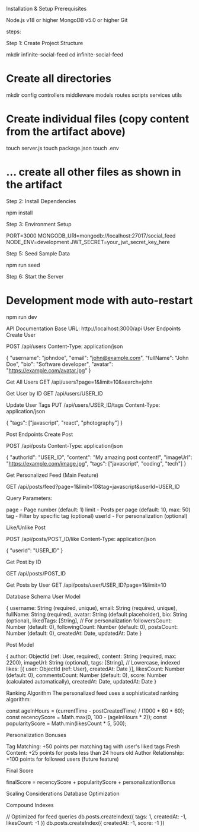 Installation & Setup
Prerequisites

Node.js v18 or higher
MongoDB v5.0 or higher
Git

steps:

Step 1: Create Project Structure

mkdir infinite-social-feed
cd infinite-social-feed

# Create all directories
mkdir config controllers middleware models routes scripts services utils

# Create individual files (copy content from the artifact above)
touch server.js
touch package.json
touch .env
# ... create all other files as shown in the artifact

Step 2: Install Dependencies

npm install

Step 3: Environment Setup

PORT=3000
MONGODB_URI=mongodb://localhost:27017/social_feed
NODE_ENV=development
JWT_SECRET=your_jwt_secret_key_here

Step 5: Seed Sample Data

npm run seed

Step 6: Start the Server

# Development mode with auto-restart
npm run dev

 API Documentation
Base URL: http://localhost:3000/api
User Endpoints
Create User

POST /api/users
Content-Type: application/json

{
  "username": "johndoe",
  "email": "john@example.com",
  "fullName": "John Doe",
  "bio": "Software developer",
  "avatar": "https://example.com/avatar.jpg"
}

Get All Users
GET /api/users?page=1&limit=10&search=john

Get User by ID
GET /api/users/USER_ID

Update User Tags
PUT /api/users/USER_ID/tags
Content-Type: application/json

{
  "tags": ["javascript", "react", "photography"]
}

Post Endpoints
Create Post

POST /api/posts
Content-Type: application/json

{
  "authorId": "USER_ID",
  "content": "My amazing post content!",
  "imageUrl": "https://example.com/image.jpg",
  "tags": ["javascript", "coding", "tech"]
}

Get Personalized Feed (Main Feature)

GET /api/posts/feed?page=1&limit=10&tag=javascript&userId=USER_ID

Query Parameters:

page - Page number (default: 1)
limit - Posts per page (default: 10, max: 50)
tag - Filter by specific tag (optional)
userId - For personalization (optional)

Like/Unlike Post

POST /api/posts/POST_ID/like
Content-Type: application/json

{
  "userId": "USER_ID"
}

Get Post by ID

GET /api/posts/POST_ID

Get Posts by User
GET /api/posts/user/USER_ID?page=1&limit=10



Database Schema
User Model

{
  username: String (required, unique),
  email: String (required, unique),
  fullName: String (required),
  avatar: String (default placeholder),
  bio: String (optional),
  likedTags: [String], // For personalization
  followersCount: Number (default: 0),
  followingCount: Number (default: 0),
  postsCount: Number (default: 0),
  createdAt: Date,
  updatedAt: Date
}

Post Model

{
  author: ObjectId (ref: User, required),
  content: String (required, max: 2200),
  imageUrl: String (optional),
  tags: [String], // Lowercase, indexed
  likes: [{
    user: ObjectId (ref: User),
    createdAt: Date
  }],
  likesCount: Number (default: 0),
  commentsCount: Number (default: 0),
  score: Number (calculated automatically),
  createdAt: Date,
  updatedAt: Date
}


Ranking Algorithm
The personalized feed uses a sophisticated ranking algorithm:

const ageInHours = (currentTime - postCreatedTime) / (1000 * 60 * 60);
const recencyScore = Math.max(0, 100 - (ageInHours * 2));
const popularityScore = Math.min(likesCount * 5, 500);

Personalization Bonuses

Tag Matching: +50 points per matching tag with user's liked tags
Fresh Content: +25 points for posts less than 24 hours old
Author Relationship: +100 points for followed users (future feature)

Final Score

finalScore = recencyScore + popularityScore + personalizationBonus



Scaling Considerations
Database Optimization

Compound Indexes

// Optimized for feed queries
db.posts.createIndex({ tags: 1, createdAt: -1, likesCount: -1 })
db.posts.createIndex({ createdAt: -1, score: -1 })

